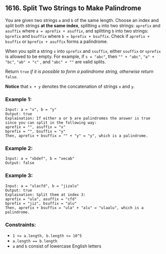## 1616. Split Two Strings to Make Palindrome

You are given two strings ```a``` and ```b``` of the same length. Choose an index and split both strings **at the same index**, splitting ```a``` into two strings: ```aprefix``` and ```asuffix``` where ```a = aprefix + asuffix```, and splitting ```b``` into two strings: ```bprefix``` and ```bsuffix``` where ```b = bprefix + bsuffix```. Check if ```aprefix + bsuffix``` or ```bprefix + asuffix``` forms a palindrome.

When you split a string ```s``` into ```sprefix``` and ```ssuffix```, either ```ssuffix``` or ```sprefix``` is allowed to be empty. For example, if ```s = "abc"```, then ```"" + "abc"```, ```"a" + "bc"```, ```"ab" + "c"``` , and ```"abc" + ""``` are valid splits.

Return ```true``` *if it is possible to form a palindrome string, otherwise return* ```false```.

**Notice** that ```x + y``` denotes the concatenation of strings ```x``` and ```y```.

### Example 1:
```
Input: a = "x", b = "y"
Output: true
Explaination: If either a or b are palindromes the answer is true since you can split in the following way:
aprefix = "", asuffix = "x"
bprefix = "", bsuffix = "y"
Then, aprefix + bsuffix = "" + "y" = "y", which is a palindrome.
```
### Example 2:
```
Input: a = "xbdef", b = "xecab"
Output: false
```
### Example 3:
```
Input: a = "ulacfd", b = "jizalu"
Output: true
Explaination: Split them at index 3:
aprefix = "ula", asuffix = "cfd"
bprefix = "jiz", bsuffix = "alu"
Then, aprefix + bsuffix = "ula" + "alu" = "ulaalu", which is a palindrome.
```

### Constraints:

* ```1 <= a.length, b.length <= 10^5```
* ```a.length == b.length```
* ```a``` and ```b``` consist of lowercase English letters